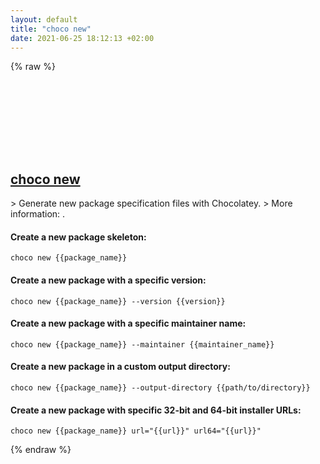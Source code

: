 ```yaml
---
layout: default
title: "choco new"
date: 2021-06-25 18:12:13 +02:00
---
```

{% raw %}
<h2 id="choco-new">
  <a href="/en/windows/choco-new.html">choco new</a> <a href="#choco-new"><svg class="icon">
    <use href="/assets/images/unicode_sprite.svg#link" />
  </svg></a>
</h2>
> Generate new package specification files with Chocolatey.
> More information: <https://chocolatey.org/docs/commands-new>.

#### Create a new package skeleton:
```shell
choco new {{package_name}}
```
#### Create a new package with a specific version:
```shell
choco new {{package_name}} --version {{version}}
```
#### Create a new package with a specific maintainer name:
```shell
choco new {{package_name}} --maintainer {{maintainer_name}}
```
#### Create a new package in a custom output directory:
```shell
choco new {{package_name}} --output-directory {{path/to/directory}}
```
#### Create a new package with specific 32-bit and 64-bit installer URLs:
```shell
choco new {{package_name}} url="{{url}}" url64="{{url}}"
```
{% endraw %}
